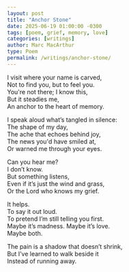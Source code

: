 ```yaml
---
layout: post
title: "Anchor Stone"
date: 2025-06-19 01:00:00 -0300
tags: [poem, grief, memory, love]
categories: [writings]
author: Marc MacArthur
type: Poem
permalink: /writings/anchor-stone/
---
```


I visit where your name is carved,  
Not to find you, but to feel you.  
You're not there; I know this,  
But it steadies me,  
An anchor to the heart of memory.

I speak aloud what’s tangled in silence:  
The shape of my day,  
The ache that echoes behind joy,  
The news you'd have smiled at,  
Or warned me through your eyes.

Can you hear me?  
I don’t know.  
But something listens,  
Even if it’s just the wind and grass,  
Or the Lord who knows my grief.

It helps.  
To say it out loud.  
To pretend I’m still telling you first.  
Maybe it’s madness. Maybe it’s love.  
Maybe both.

The pain is a shadow that doesn’t shrink,  
But I’ve learned to walk beside it  
Instead of running away.
